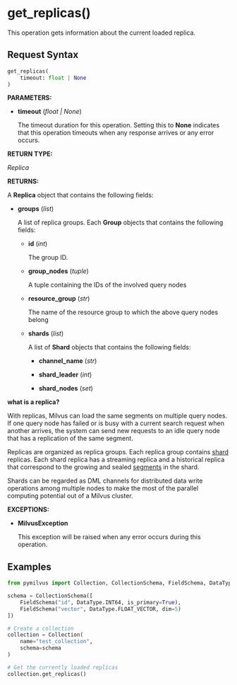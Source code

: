 
# get_replicas()

This operation gets information about the current loaded replica.

## Request Syntax

```python
get_replicas(
    timeout: float | None
)
```

__PARAMETERS:__

- __timeout__ (_float _|_ None_)  

    The timeout duration for this operation. Setting this to __None__ indicates that this operation timeouts when any response arrives or any error occurs.

__RETURN TYPE:__

_Replica_

__RETURNS:__

A __Replica__ object that contains the following fields:

- __groups__ (_list_)

    A list of replica groups. Each __Group__ objects that contains the following fields:

    - __id__ (_int_)

        The group ID.

    - __group_nodes__ (_tuple_)

        A tuple containing the IDs of the involved query nodes

    - __resource_group__ (_str_)

        The name of the resource group to which the above query nodes belong

    - __shards__ (_list_)  

        A list of __Shard__ objects that contains the following fields:

        - __channel_name__ (_str_)

        - __shard_leader__ (_int_)

        - __shard_nodes__ (_set_)

<div class="admonition note">

<p><b>what is a replica?</b></p>

<p>With replicas, Milvus can load the same segments on multiple query nodes. If one query node has failed or is busy with a current search request when another arrives, the system can send new requests to an idle query node that has a replication of the same segment. </p>
<p>Replicas are organized as replica groups. Each replica group contains <a href="https://milvus.io/docs/v2.1.x/glossary.md#Sharding">shard</a> replicas. Each shard replica has a streaming replica and a historical replica that correspond to the growing and sealed <a href="https://milvus.io/docs/v2.1.x/glossary.md#Segment">segments</a> in the shard.</p>
<p>Shards can be regarded as DML channels for distributed data write operations among multiple nodes to make the most of the parallel computing potential out of a Milvus cluster.</p>

</div>

__EXCEPTIONS:__

- __MilvusException__

    This exception will be raised when any error occurs during this operation.

## Examples

```python
from pymilvus import Collection, CollectionSchema, FieldSchema, DataType

schema = CollectionSchema([
    FieldSchema("id", DataType.INT64, is_primary=True),
    FieldSchema("vector", DataType.FLOAT_VECTOR, dim=5)
])

# Create a collection
collection = Collection(
    name="test_collection",
    schema=schema
)

# Get the currently loaded replicas
collection.get_replicas()
```

